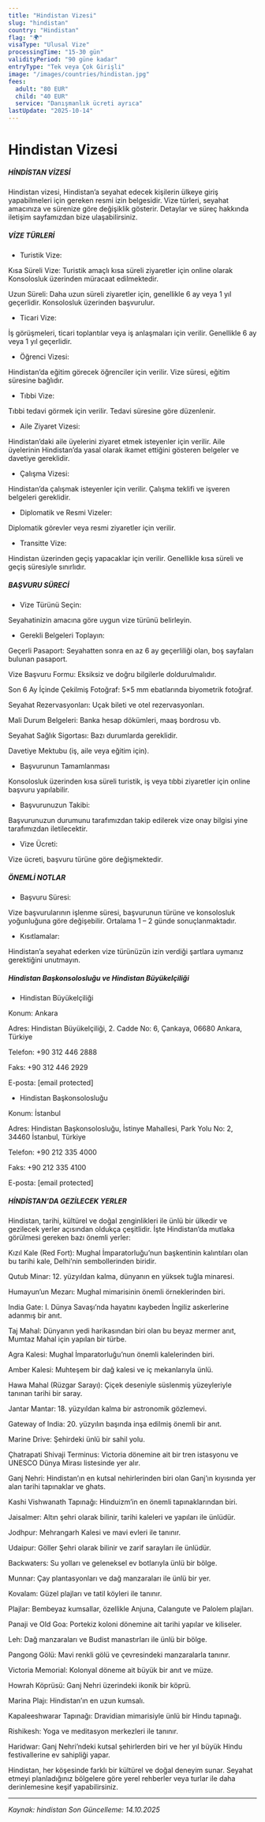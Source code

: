 ```yaml
---
title: "Hindistan Vizesi"
slug: "hindistan"
country: "Hindistan"
flag: "🌍"
visaType: "Ulusal Vize"
processingTime: "15-30 gün"
validityPeriod: "90 güne kadar"
entryType: "Tek veya Çok Girişli"
image: "/images/countries/hindistan.jpg"
fees:
  adult: "80 EUR"
  child: "40 EUR"
  service: "Danışmanlık ücreti ayrıca"
lastUpdate: "2025-10-14"
---
```


# Hindistan Vizesi

##### HİNDİSTAN VİZESİ

Hindistan vizesi, Hindistan’a seyahat edecek kişilerin ülkeye giriş yapabilmeleri için gereken resmi izin belgesidir. Vize türleri, seyahat amacınıza ve sürenize göre değişiklik gösterir. Detaylar ve süreç hakkında iletişim sayfamızdan bize ulaşabilirsiniz.


##### VİZE TÜRLERİ

- Turistik Vize:

Kısa Süreli Vize: Turistik amaçlı kısa süreli ziyaretler için online olarak Konsolosluk üzerinden müracaat edilmektedir.

Uzun Süreli: Daha uzun süreli ziyaretler için, genellikle 6 ay veya 1 yıl geçerlidir. Konsolosluk üzerinden başvurulur.

- Ticari Vize:

İş görüşmeleri, ticari toplantılar veya iş anlaşmaları için verilir. Genellikle 6 ay veya 1 yıl geçerlidir.

- Öğrenci Vizesi:

Hindistan’da eğitim görecek öğrenciler için verilir. Vize süresi, eğitim süresine bağlıdır.

- Tıbbi Vize:

Tıbbi tedavi görmek için verilir. Tedavi süresine göre düzenlenir.

- Aile Ziyaret Vizesi:

Hindistan’daki aile üyelerini ziyaret etmek isteyenler için verilir. Aile üyelerinin Hindistan’da yasal olarak ikamet ettiğini gösteren belgeler ve davetiye gereklidir.

- Çalışma Vizesi:

Hindistan’da çalışmak isteyenler için verilir. Çalışma teklifi ve işveren belgeleri gereklidir.

- Diplomatik ve Resmi Vizeler:

Diplomatik görevler veya resmi ziyaretler için verilir.

- Transitte Vize:

Hindistan üzerinden geçiş yapacaklar için verilir. Genellikle kısa süreli ve geçiş süresiyle sınırlıdır.


##### BAŞVURU SÜRECİ

- Vize Türünü Seçin:

Seyahatinizin amacına göre uygun vize türünü belirleyin.

- Gerekli Belgeleri Toplayın:

Geçerli Pasaport: Seyahatten sonra en az 6 ay geçerliliği olan, boş sayfaları bulunan pasaport.

Vize Başvuru Formu: Eksiksiz ve doğru bilgilerle doldurulmalıdır.

Son 6 Ay İçinde Çekilmiş Fotoğraf: 5×5 mm ebatlarında biyometrik fotoğraf.

Seyahat Rezervasyonları: Uçak bileti ve otel rezervasyonları.

Mali Durum Belgeleri: Banka hesap dökümleri, maaş bordrosu vb.

Seyahat Sağlık Sigortası: Bazı durumlarda gereklidir.

Davetiye Mektubu (iş, aile veya eğitim için).

- Başvurunun Tamamlanması

Konsolosluk üzerinden kısa süreli turistik, iş veya tıbbi ziyaretler için online başvuru yapılabilir.

- Başvurunuzun Takibi:

Başvurunuzun durumunu tarafımızdan takip edilerek vize onay bilgisi yine tarafımızdan iletilecektir.

- Vize Ücreti:

Vize ücreti, başvuru türüne göre değişmektedir.


##### ÖNEMLİ NOTLAR

- Başvuru Süresi:

Vize başvurularının işlenme süresi, başvurunun türüne ve konsolosluk yoğunluğuna göre değişebilir. Ortalama 1 – 2 günde sonuçlanmaktadır.

- Kısıtlamalar:

Hindistan’a seyahat ederken vize türünüzün izin verdiği şartlara uymanız gerektiğini unutmayın.


##### Hindistan Başkonsolosluğu ve Hindistan Büyükelçiliği

- Hindistan Büyükelçiliği

Konum: Ankara

Adres: Hindistan Büyükelçiliği, 2. Cadde No: 6, Çankaya, 06680 Ankara, Türkiye

Telefon: +90 312 446 2888

Faks: +90 312 446 2929

E-posta: [email protected]

- Hindistan Başkonsolosluğu

Konum: İstanbul

Adres: Hindistan Başkonsolosluğu, İstinye Mahallesi, Park Yolu No: 2, 34460 İstanbul, Türkiye

Telefon: +90 212 335 4000

Faks: +90 212 335 4100

E-posta: [email protected]


##### HİNDİSTAN’DA GEZİLECEK YERLER

Hindistan, tarihi, kültürel ve doğal zenginlikleri ile ünlü bir ülkedir ve gezilecek yerler açısından oldukça çeşitlidir. İşte Hindistan’da mutlaka görülmesi gereken bazı önemli yerler:

Kızıl Kale (Red Fort): Mughal İmparatorluğu’nun başkentinin kalıntıları olan bu tarihi kale, Delhi’nin sembollerinden biridir.

Qutub Minar: 12. yüzyıldan kalma, dünyanın en yüksek tuğla minaresi.

Humayun’un Mezarı: Mughal mimarisinin önemli örneklerinden biri.

India Gate: I. Dünya Savaşı’nda hayatını kaybeden İngiliz askerlerine adanmış bir anıt.

Taj Mahal: Dünyanın yedi harikasından biri olan bu beyaz mermer anıt, Mumtaz Mahal için yapılan bir türbe.

Agra Kalesi: Mughal İmparatorluğu’nun önemli kalelerinden biri.

Amber Kalesi: Muhteşem bir dağ kalesi ve iç mekanlarıyla ünlü.

Hawa Mahal (Rüzgar Sarayı): Çiçek deseniyle süslenmiş yüzeyleriyle tanınan tarihi bir saray.

Jantar Mantar: 18. yüzyıldan kalma bir astronomik gözlemevi.

Gateway of India: 20. yüzyılın başında inşa edilmiş önemli bir anıt.

Marine Drive: Şehirdeki ünlü bir sahil yolu.

Çhatrapati Shivaji Terminus: Victoria dönemine ait bir tren istasyonu ve UNESCO Dünya Mirası listesinde yer alır.

Ganj Nehri: Hindistan’ın en kutsal nehirlerinden biri olan Ganj’ın kıyısında yer alan tarihi tapınaklar ve ghats.

Kashi Vishwanath Tapınağı: Hinduizm’in en önemli tapınaklarından biri.

Jaisalmer: Altın şehri olarak bilinir, tarihi kaleleri ve yapıları ile ünlüdür.

Jodhpur: Mehrangarh Kalesi ve mavi evleri ile tanınır.

Udaipur: Göller Şehri olarak bilinir ve zarif sarayları ile ünlüdür.

Backwaters: Su yolları ve geleneksel ev botlarıyla ünlü bir bölge.

Munnar: Çay plantasyonları ve dağ manzaraları ile ünlü bir yer.

Kovalam: Güzel plajları ve tatil köyleri ile tanınır.

Plajlar: Bembeyaz kumsallar, özellikle Anjuna, Calangute ve Palolem plajları.

Panaji ve Old Goa: Portekiz koloni dönemine ait tarihi yapılar ve kiliseler.

Leh: Dağ manzaraları ve Budist manastırları ile ünlü bir bölge.

Pangong Gölü: Mavi renkli gölü ve çevresindeki manzaralarla tanınır.

Victoria Memorial: Kolonyal döneme ait büyük bir anıt ve müze.

Howrah Köprüsü: Ganj Nehri üzerindeki ikonik bir köprü.

Marina Plajı: Hindistan’ın en uzun kumsalı.

Kapaleeshwarar Tapınağı: Dravidian mimarisiyle ünlü bir Hindu tapınağı.

Rishikesh: Yoga ve meditasyon merkezleri ile tanınır.

Haridwar: Ganj Nehri’ndeki kutsal şehirlerden biri ve her yıl büyük Hindu festivallerine ev sahipliği yapar.

Hindistan, her köşesinde farklı bir kültürel ve doğal deneyim sunar. Seyahat etmeyi planladığınız bölgelere göre yerel rehberler veya turlar ile daha derinlemesine keşif yapabilirsiniz.

---

*Kaynak: hindistan*
*Son Güncelleme: 14.10.2025*
